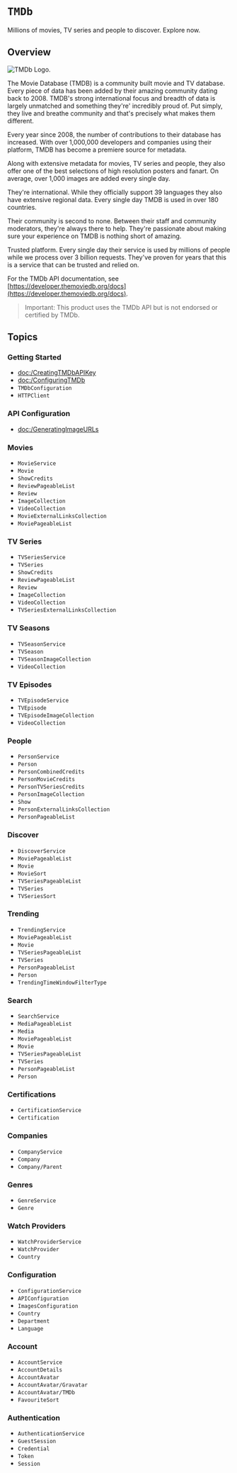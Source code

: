 # ``TMDb``

Millions of movies, TV series and people to discover. Explore now.

## Overview

![TMDb Logo.](tmdb_logo.svg)

The Movie Database (TMDB) is a community built movie and TV database. Every
piece of data has been added by their amazing community dating back to 2008.
TMDB's strong international focus and breadth of data is largely unmatched and
something they're' incredibly proud of. Put simply, they live and breathe
community and that's precisely what makes them different.

Every year since 2008, the number of contributions to their database has
increased. With over 1,000,000 developers and companies using their platform,
TMDB has become a premiere source for metadata.

Along with extensive metadata for movies, TV series and people, they also offer
one of the best selections of high resolution posters and fanart. On average,
over 1,000 images are added every single day.

They're international. While they officially support 39 languages they also
have extensive regional data. Every single day TMDB is used in over 180
countries.

Their community is second to none. Between their staff and community
moderators, they're always there to help. They're passionate about making sure
your experience on TMDB is nothing short of amazing.

Trusted platform. Every single day their service is used by millions of people
while we process over 3 billion requests. They've proven for years that this is
a service that can be trusted and relied on.

For the TMDb API documentation, see
[https://developer.themoviedb.org/docs](https://developer.themoviedb.org/docs).

> Important: This product uses the TMDb API but is not endorsed or certified by TMDb.

## Topics

### Getting Started

- <doc:/CreatingTMDbAPIKey>
- <doc:/ConfiguringTMDb>
- ``TMDbConfiguration``
- ``HTTPClient``

### API Configuration

- <doc:/GeneratingImageURLs>

### Movies

- ``MovieService``
- ``Movie``
- ``ShowCredits``
- ``ReviewPageableList``
- ``Review``
- ``ImageCollection``
- ``VideoCollection``
- ``MovieExternalLinksCollection``
- ``MoviePageableList``

### TV Series

- ``TVSeriesService``
- ``TVSeries``
- ``ShowCredits``
- ``ReviewPageableList``
- ``Review``
- ``ImageCollection``
- ``VideoCollection``
- ``TVSeriesExternalLinksCollection``

### TV Seasons

- ``TVSeasonService``
- ``TVSeason``
- ``TVSeasonImageCollection``
- ``VideoCollection``

### TV Episodes

- ``TVEpisodeService``
- ``TVEpisode``
- ``TVEpisodeImageCollection``
- ``VideoCollection``

### People

- ``PersonService``
- ``Person``
- ``PersonCombinedCredits``
- ``PersonMovieCredits``
- ``PersonTVSeriesCredits``
- ``PersonImageCollection``
- ``Show``
- ``PersonExternalLinksCollection``
- ``PersonPageableList``

### Discover

- ``DiscoverService``
- ``MoviePageableList``
- ``Movie``
- ``MovieSort``
- ``TVSeriesPageableList``
- ``TVSeries``
- ``TVSeriesSort``

### Trending

- ``TrendingService``
- ``MoviePageableList``
- ``Movie``
- ``TVSeriesPageableList``
- ``TVSeries``
- ``PersonPageableList``
- ``Person``
- ``TrendingTimeWindowFilterType``

### Search

- ``SearchService``
- ``MediaPageableList``
- ``Media``
- ``MoviePageableList``
- ``Movie``
- ``TVSeriesPageableList``
- ``TVSeries``
- ``PersonPageableList``
- ``Person``

### Certifications

- ``CertificationService``
- ``Certification``

### Companies

- ``CompanyService``
- ``Company``
- ``Company/Parent``

### Genres

- ``GenreService``
- ``Genre``

### Watch Providers

- ``WatchProviderService``
- ``WatchProvider``
- ``Country``

### Configuration

- ``ConfigurationService``
- ``APIConfiguration``
- ``ImagesConfiguration``
- ``Country``
- ``Department``
- ``Language``

### Account

- ``AccountService``
- ``AccountDetails``
- ``AccountAvatar``
- ``AccountAvatar/Gravatar``
- ``AccountAvatar/TMDb``
- ``FavouriteSort``

### Authentication

- ``AuthenticationService``
- ``GuestSession``
- ``Credential``
- ``Token``
- ``Session``
